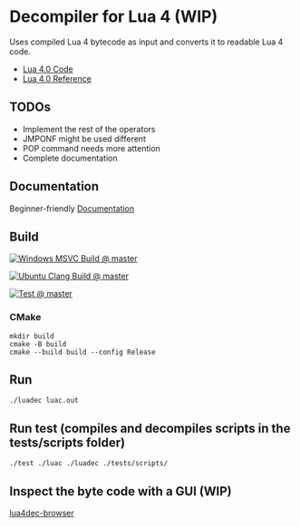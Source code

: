 # Decompiler for Lua 4 (WIP)

Uses compiled Lua 4 bytecode as input and converts it to readable Lua 4 code.

- [Lua 4.0 Code](https://www.lua.org/source/4.0)
- [Lua 4.0 Reference](https://www.lua.org/manual/4.0)


## TODOs

- Implement the rest of the operators
- JMPONF might be used different
- POP command needs more attention
- Complete documentation


## Documentation

Beginner-friendly [Documentation](https://github.com/styinx/lua4dec/blob/master/doc/Doc.md)


## Build

[![Windows MSVC Build @ master](https://github.com/styinx/lua4dec/actions/workflows/build-windows-msvc.yml/badge.svg?branch=master)](https://github.com/styinx/lua4dec/actions/workflows/build-windows-msvc.yml)

[![Ubuntu Clang Build @ master](https://github.com/styinx/lua4dec/actions/workflows/build-ubuntu-clang.yml/badge.svg?branch=master)](https://github.com/styinx/lua4dec/actions/workflows/build-ubuntu-clang.yml)

[![Test @ master](https://github.com/styinx/lua4dec/actions/workflows/test.yml/badge.svg?branch=master)](https://github.com/styinx/lua4dec/actions/workflows/test.yml)


### CMake

```
mkdir build
cmake -B build
cmake --build build --config Release
```


## Run

```
./luadec luac.out
```


## Run test (compiles and decompiles scripts in the tests/scripts folder)

```
./test ./luac ./luadec ./tests/scripts/
```

## Inspect the byte code with a GUI (WIP)

[lua4dec-browser](https://github.com/styinx/lua4dec-browser)

